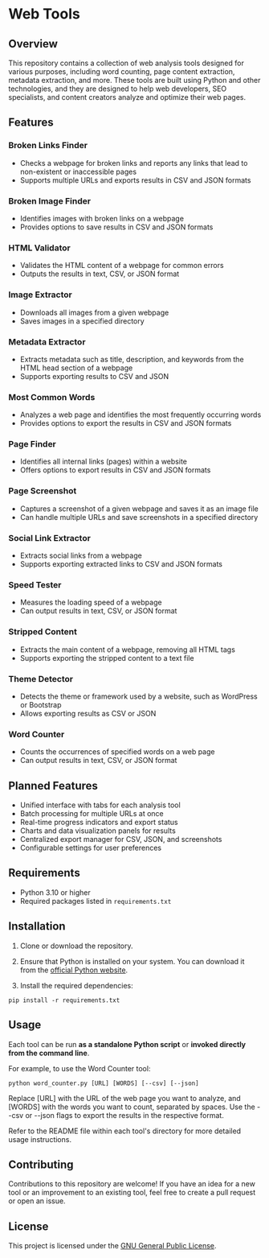 # Web Tools

## Overview

This repository contains a collection of web analysis tools designed for various purposes, including word counting, page content extraction, metadata extraction, and more. These tools are built using Python and other technologies, and they are designed to help web developers, SEO specialists, and content creators analyze and optimize their web pages.

## Features

### Broken Links Finder

- Checks a webpage for broken links and reports any links that lead to non-existent or inaccessible pages
- Supports multiple URLs and exports results in CSV and JSON formats

### Broken Image Finder

- Identifies images with broken links on a webpage
- Provides options to save results in CSV and JSON formats

### HTML Validator

- Validates the HTML content of a webpage for common errors
- Outputs the results in text, CSV, or JSON format

### Image Extractor

- Downloads all images from a given webpage
- Saves images in a specified directory

### Metadata Extractor

- Extracts metadata such as title, description, and keywords from the HTML head section of a webpage
- Supports exporting results to CSV and JSON

### Most Common Words

- Analyzes a web page and identifies the most frequently occurring words
- Provides options to export the results in CSV and JSON formats

### Page Finder

- Identifies all internal links (pages) within a website
- Offers options to export results in CSV and JSON formats

### Page Screenshot

- Captures a screenshot of a given webpage and saves it as an image file
- Can handle multiple URLs and save screenshots in a specified directory

### Social Link Extractor

- Extracts social links from a webpage
- Supports exporting extracted links to CSV and JSON formats

### Speed Tester

- Measures the loading speed of a webpage
- Can output results in text, CSV, or JSON format

### Stripped Content

- Extracts the main content of a webpage, removing all HTML tags
- Supports exporting the stripped content to a text file

### Theme Detector

- Detects the theme or framework used by a website, such as WordPress or Bootstrap
- Allows exporting results as CSV or JSON

### Word Counter

- Counts the occurrences of specified words on a web page
- Can output results in text, CSV, or JSON format

## Planned Features

- Unified interface with tabs for each analysis tool
- Batch processing for multiple URLs at once
- Real-time progress indicators and export status
- Charts and data visualization panels for results
- Centralized export manager for CSV, JSON, and screenshots
- Configurable settings for user preferences

## Requirements

- Python 3.10 or higher
- Required packages listed in `requirements.txt`

## Installation

1. Clone or download the repository.

2. Ensure that Python is installed on your system. You can download it from the [official Python website](https://www.python.org/downloads/).

3. Install the required dependencies:

```
pip install -r requirements.txt
```

## Usage

Each tool can be run **as a standalone Python script** or **invoked directly from the command line**.

For example, to use the Word Counter tool:

`python word_counter.py [URL] [WORDS] [--csv] [--json]`

Replace [URL] with the URL of the web page you want to analyze, and [WORDS] with the words you want to count, separated by spaces. Use the --csv or --json flags to export the results in the respective format.

Refer to the README file within each tool's directory for more detailed usage instructions.

## Contributing

Contributions to this repository are welcome! If you have an idea for a new tool or an improvement to an existing tool, feel free to create a pull request or open an issue.

## License

This project is licensed under the [GNU General Public License](https://www.gnu.org/licenses/gpl-3.0.en.html).
